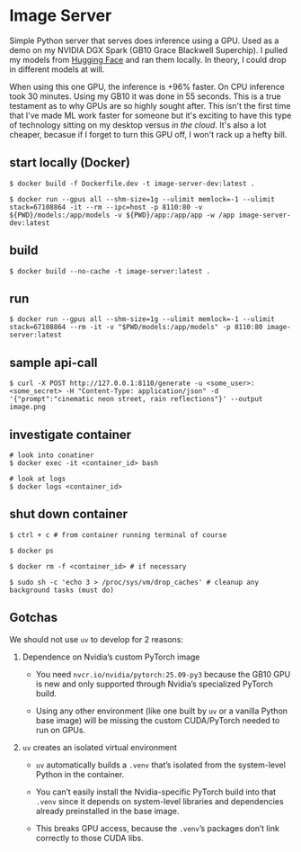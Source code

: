 # Image Server
Simple Python server that serves does inference using a GPU. Used as a demo on 
my NVIDIA DGX Spark (GB10 Grace Blackwell Superchip). I pulled my models from 
[Hugging Face](https://huggingface.co/) and ran them locally. In theory, I could
drop in different models at will. 

When using this one GPU, the inference is +96% faster. On CPU inference took 30 
minutes. Using my GB10 it was done in 55 seconds. This is a true testament as to
why GPUs are so highly sought after. This isn't the first time
that I've made ML work faster for someone but it's exciting to have this type
of technology sitting on my desktop versus *in the cloud*. It's also a lot 
cheaper, becasue if I forget to turn this GPU off, I won't rack up a hefty 
bill.

## start locally (Docker)
```
$ docker build -f Dockerfile.dev -t image-server-dev:latest .

$ docker run --gpus all --shm-size=1g --ulimit memlock=-1 --ulimit stack=67108864 -it --rm --ipc=host -p 8110:80 -v ${PWD}/models:/app/models -v ${PWD}/app:/app/app -w /app image-server-dev:latest
```

## build
```
$ docker build --no-cache -t image-server:latest .
```

## run
```
$ docker run --gpus all --shm-size=1g --ulimit memlock=-1 --ulimit stack=67108864 --rm -it -v "$PWD/models:/app/models" -p 8110:80 image-server:latest
```

## sample api-call
```
$ curl -X POST http://127.0.0.1:8110/generate -u <some_user>:<some_secret> -H "Content-Type: application/json" -d '{"prompt":"cinematic neon street, rain reflections"}' --output image.png
```

## investigate container
```
# look into conatiner
$ docker exec -it <container_id> bash

# look at logs
$ docker logs <container_id>
```

## shut down container
```
$ ctrl + c # from container running terminal of course

$ docker ps

$ docker rm -f <container_id> # if necessary

$ sudo sh -c 'echo 3 > /proc/sys/vm/drop_caches' # cleanup any background tasks (must do)
```

## Gotchas
We should not use `uv` to develop for 2 reasons:

1. Dependence on Nvidia’s custom PyTorch image

    - You need `nvcr.io/nvidia/pytorch:25.09-py3` because the GB10 GPU is new and only supported through Nvidia’s specialized PyTorch build.

    - Using any other environment (like one built by `uv` or a vanilla Python base image) will be missing the custom CUDA/PyTorch needed to run on GPUs.

2. `uv` creates an isolated virtual environment

    - `uv` automatically builds a `.venv` that’s isolated from the system-level Python in the container.

    - You can’t easily install the Nvidia-specific PyTorch build into that `.venv` since it depends on system-level libraries and dependencies already preinstalled in the base image.

    - This breaks GPU access, because the `.venv`’s packages don’t link correctly to those CUDA libs.